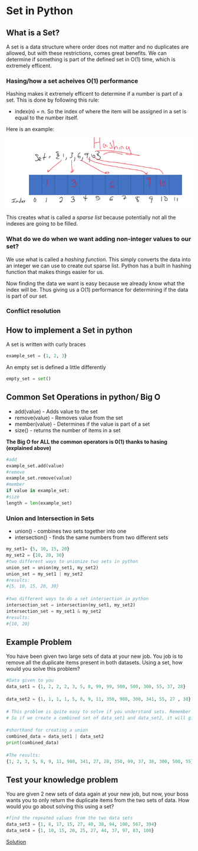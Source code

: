 # Set in Python

## What is a Set?
A set is a data structure where order does not matter and no duplicates are allowed, but with these restrictions, comes great benefits. We can determine if something is part of the defined set in O(1) time, which is extremely efficent. 

### Hasing/how a set acheives O(1) performance
Hashing makes it extremely efficent to determine if a number is part of a set. This is done by following this rule:
* index(n) = n.
So the index of where the item will be assigned in a set is equal to the number itself.

Here is an example:

![Hashing example](https://github.com/Tskalka/DataStructureTutorial/blob/main/Picture%20Files/Hashing%20example.PNG)

This creates what is called a *sparse list* because potentially not all the indexes are going to be filled.
### What do we do when we want adding non-integer values to our set?
We use what is called a *hashing function.* This simply converts the data into an integer we can use to create out sparse list. Python has a built in hashing function that makes things easier for us.

Now finding the data we want is easy because we already know what the index will be. Thus giving us a O(1) performance for determining if the data is part of our set.

### Conflict resolution


## How to implement a Set in python
A set is written with curly braces
```python
example_set = {1, 2, 3}
````
An empty set is defined a little differently
```python
empty_set = set()
```
## Common Set Operations in python/ Big O
* add(value) - Adds value to the set
* remove(value) - Removes value from the set
* member(value) - Determines if the value is part of a set
* size() - returns the number of items in a set

**The Big O for ALL the common operators is 0(1) thanks to hasing (explained above)**
```python
#add
example_set.add(value)
#remove
example_set.remove(value)
#member
if value in example_set:
#size
length = len(example_set)
```
### Union and Intersection in Sets
* union() - combines two sets together into one
* intersection() - finds the same numbers from two different sets
```python
my_set1= {5, 10, 15, 20}
my_set2 = {10, 20, 30}
#two different ways to unionize two sets in python
union_set = union(my_set1, my_set2)
union_set = my_set1 | my_set2
#results:
#{5, 10, 15, 20, 30}

#two different ways to do a set intersection in python
intersection_set = intersection(my_set1, my_set2)
intersection_set = my_set1 & my_set2
#results:
#{10, 20}
```

## Example Problem
You have been given two large sets of data at your new job. You job is to remove all the duplicate items present in both datasets.
Using a set, how would you solve this problem?
```python
#Data given to you
data_set1 = {1, 2, 2, 2, 3, 5, 8, 99, 99, 500, 500, 300, 55, 37, 28}

data_set2 = {1, 1, 1, 1, 5, 8, 9, 11, 350, 980, 300, 341, 55, 27 , 38}

# This problem is quite easy to solve if you understand sets. Remember sets cannot have duplicate numbers.
# So if we create a combined set of data_set1 and data_set2, it will give us all the unique values of each set

#shorthand for creating a union
combined_data = data_set1 | data_set2
print(combined_data)

#The results:
{1, 2, 3, 5, 8, 9, 11, 980, 341, 27, 28, 350, 99, 37, 38, 300, 500, 55}

```

## Test your knowledge problem
You are given 2 new sets of data again at your new job, but now, your boss wants you to only return the duplicate items from the two sets of data.
How would you go about solving this using a set?

```python
#find the repeated values from the two data sets
data_set3 = {1, 8, 17, 15, 27, 40, 38, 94, 100, 567, 394}
data_set4 = {1, 10, 15, 20, 25, 27, 44, 37, 97, 83, 100}
```
[Solution](https://github.com/Tskalka/DataStructureTutorial/blob/main/Python%20Files/solution2_sets.py)
